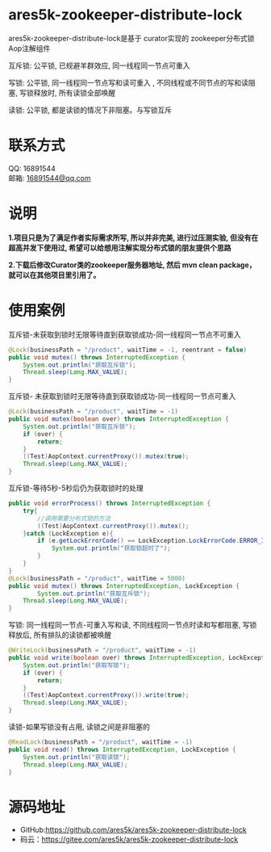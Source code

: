 # ares5k-zookeeper-distribute-lock
ares5k-zookeeper-distribute-lock是基于 curator实现的 zookeeper分布式锁 Aop注解组件

互斥锁: 公平锁, 已规避羊群效应, 同一线程同一节点可重入 

写锁: 公平锁, 同一线程同一节点写和读可重入 , 不同线程或不同节点的写和读阻塞,  写锁释放时, 所有读锁全部唤醒

读锁: 公平锁, 都是读锁的情况下非阻塞。与写锁互斥

# **联系方式**
QQ: 16891544<br/>
邮箱: 16891544@qq.com

# **说明**
**1.项目只是为了满足作者实际需求所写, 所以并非完美, 进行过压测实验, 但没有在超高并发下使用过, 希望可以给想用注解实现分布式锁的朋友提供个思路**<br/>

**2.下载后修改Curator类的zookeeper服务器地址, 然后 mvn clean package，就可以在其他项目里引用了。**<br/>



# **使用**案例

 互斥锁-未获取到锁时无限等待直到获取锁成功-同一线程同一节点不可重入

```java
@Lock(businessPath = "/product", waitTime = -1, reentrant = false)
public void mutex() throws InterruptedException {
    System.out.println("获取互斥锁");
    Thread.sleep(Long.MAX_VALUE);
}
```



互斥锁- 未获取到锁时无限等待直到获取锁成功-同一线程同一节点可重入

```java
@Lock(businessPath = "/product", waitTime = -1)
public void mutex(boolean over) throws InterruptedException {
    System.out.println("获取互斥锁");
    if (over) {
        return;
    }
    ((Test)AopContext.currentProxy()).mutex(true);
    Thread.sleep(Long.MAX_VALUE);
}
```



互斥锁-等待5秒-5秒后仍为获取锁时的处理

```java
public void errorProcess() throws InterruptedException {
    try{
        //调用需要分布式锁的方法
        ((Test)AopContext.currentProxy()).mutex();
    }catch (LockException e){
        if (e.getLockErrorCode() == LockException.LockErrorCode.ERROR_IN_TIME) {
            System.out.println("获取锁超时了");
        }
    }
}
@Lock(businessPath = "/product", waitTime = 5000)
public void mutex() throws InterruptedException, LockException {
        System.out.println("获取互斥锁");
    Thread.sleep(Long.MAX_VALUE);
}
```



写锁:  同一线程同一节点-可重入写和读, 不同线程同一节点时读和写都阻塞, 写锁释放后, 所有排队的读锁都被唤醒

```java
@WriteLock(businessPath = "/product", waitTime = -1)
public void write(boolean over) throws InterruptedException, LockException {
    System.out.println("获取写锁");
    if (over) {
        return;
    }
    ((Test)AopContext.currentProxy()).write(true);
    Thread.sleep(Long.MAX_VALUE);
}
```



读锁-如果写锁没有占用, 读锁之间是非阻塞的

```java
@ReadLock(businessPath = "/product", waitTime = -1)
public void read() throws InterruptedException, LockException {
    System.out.println("获取读锁");
    Thread.sleep(Long.MAX_VALUE);
}
```



# 源码地址

- GitHub:https://github.com/ares5k/ares5k-zookeeper-distribute-lock
- 码云：https://gitee.com/ares5k/ares5k-zookeeper-distribute-lock
